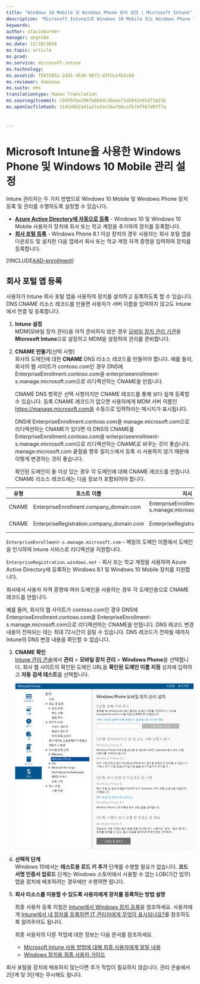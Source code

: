 ```yaml
---
title: "Windows 10 Mobile 및 Windows Phone 관리 설정 | Microsoft Intune"
description: "Microsoft Intune으로 Windows 10 Mobile 또는 Windows Phone 장치에 대한 MDM(모바일 장치 관리)을 설정합니다."
keywords: 
author: staciebarker
manager: angrobe
ms.date: 11/10/2016
ms.topic: article
ms.prod: 
ms.service: microsoft-intune
ms.technology: 
ms.assetid: f5615051-2dd1-453b-9872-d3fdcefb2cb8
ms.reviewer: damionw
ms.suite: ems
translationtype: Human Translation
ms.sourcegitcommit: c59707ba2967b069dc30aee71d2642e91d71b23b
ms.openlocfilehash: 3141d4b2ad1a21e2ac5ba7b6cafb74f567d07f7a


---
```



# <a name="set-up-windows-phone-and-windows-10-mobile-management-with-microsoft-intune"></a>Microsoft Intune을 사용한 Windows Phone 및 Windows 10 Mobile 관리 설정

Intune 관리자는 두 가지 방법으로 Windows 10 Mobile 및 Windows Phone 장치 등록 및 관리를 수행하도록 설정할 수 있습니다.

- **[Azure Active Directory에 자동으로 등록](#azure-active-directory-enrollment)** - Windows 10 및 Windows 10 Mobile 사용자가 장치에 회사 또는 학교 계정을 추가하여 장치를 등록합니다.
- **[회사 포털 등록](#company-portal-app-enrollment)** - Windows Phone 8.1 이상 장치의 경우 사용자는 회사 포털 앱을 다운로드 및 설치한 다음 앱에서 회사 또는 학교 계정 자격 증명을 입력하여 장치를 등록합니다.


[!INCLUDE[AAD-enrollment](../includes/win10-automatic-enrollment-aad.md)]

## <a name="company-portal-app-enrollment"></a>회사 포털 앱 등록
사용자가 Intune 회사 포털 앱을 사용하여 장치를 설치하고 등록하도록 할 수 있습니다. DNS CNAME 리소스 레코드를 만들면 사용자가 서버 이름을 입력하지 않고도 Intune에서 연결 및 등록합니다.

1.  **Intune 설정**<br>MDM(모바일 장치 관리)을 아직 준비하지 않은 경우 [모바일 장치 관리 기관](prerequisites-for-enrollment.md#step-2-set-mdm-authority)을 **Microsoft Intune**으로 설정하고 MDM을 설정하여 관리를 준비합니다.

2.  **CNAME 만들기**(선택 사항)<br>회사의 도메인에 대한 **CNAME** DNS 리소스 레코드를 만들어야 합니다. 예를 들어, 회사의 웹 사이트가 contoso.com인 경우 DNS에 EnterpriseEnrollment.contoso.com을 enterpriseenrollment-s.manage.microsoft.com으로 리디렉션하는 CNAME을 만듭니다.

    CNAME DNS 항목은 선택 사항이지만 CNAME 레코드를 통해 보다 쉽게 등록할 수 있습니다. 등록 CNAME 레코드가 없으면 사용자에게 MDM 서버 이름인 https://manage.microsoft.com을 수동으로 입력하라는 메시지가 표시됩니다.

    DNS에 EnterpriseEnrollment.contoso.com을 manage.microsoft.com으로 리디렉션하는 CNAME가 있다면 이 DNS의 CNAME를 EnterpriseEnrollment.contoso.com을 enterpriseenrollment-s.manage.microsoft.com으로 리디렉션하는 CNAME로 바꾸는 것이 좋습니다. manage.microsoft.com 끝점을 향후 릴리스에서 등록 시 사용하지 않기 때문에 이렇게 변경하는 것이 좋습니다.

    확인된 도메인이 둘 이상 있는 경우 각 도메인에 대해 CNAME 레코드를 만듭니다. CNAME 리소스 레코드에는 다음 정보가 포함되어야 합니다.

  |유형|호스트 이름|지시 대상|TTL|
  |--------|-------------|-------------|-------|
  |CNAME|EnterpriseEnrollment.company_domain.com|EnterpriseEnrollment-s.manage.microsoft.com |1시간|
  |CNAME|EnterpriseRegistration.company_domain.com|EnterpriseRegistration.windows.net|1시간|

  `EnterpriseEnrollment-s.manage.microsoft.com` – 메일의 도메인 이름에서 도메인을 인식하여 Intune 서비스로 리디렉션을 지원합니다.

  `EnterpriseRegistration.windows.net` - 회사 또는 학교 계정을 사용하여 Azure Active Directory에 등록하는 Windows 8.1 및 Windows 10 Mobile 장치를 지원합니다.

  회사에서 사용자 자격 증명에 여러 도메인을 사용하는 경우 각 도메인용으로 CNAME 레코드를 만듭니다.

  예를 들어, 회사의 웹 사이트가 contoso.com인 경우 DNS에 EnterpriseEnrollment.contoso.com을 EnterpriseEnrollment-s.manage.microsoft.com으로 리디렉션하는 CNAME을 만듭니다. DNS 레코드 변경 내용이 전파되는 데는 최대 72시간이 걸릴 수 있습니다. DNS 레코드가 전파될 때까지 Intune의 DNS 변경 내용을 확인할 수 없습니다.

3.  **CNAME 확인**<br>[Intune 관리 콘솔](http://manage.microsoft.com)에서 **관리** &gt; **모바일 장치 관리** &gt; **Windows Phone**을 선택합니다. 회사 웹 사이트의 확인된 도메인 URL을 **확인된 도메인 이름 지정** 상자에 입력하고 **자동 검색 테스트**를 선택합니다.

    ![Windows 대화 상자에 대한 모바일 장치 관리 설정](../media/windows-phone-enrollment.png)

4.  **선택적 단계**<br>Windows 10에서는 **테스트용 로드 키 추가** 단계를 수행할 필요가 없습니다. **코드 서명 인증서 업로드** 단계는 Windows 스토어에서 사용할 수 없는 LOB(기간 업무) 앱을 장치에 배포하려는 경우에만 수행하면 됩니다.

5.  **회사 리소스를 이용할 수 있도록 사용자에게 장치를 등록하는 방법 설명**

    최종 사용자 등록 지침은 [Intune에서 Windows 장치 등록](../enduser/enroll-your-device-in-intune-windows.md)을 참조하세요. 사용자에게 [Intune에서 내 장치를 등록하면 IT 관리자에게 무엇이 표시되나요?](../enduser/what-can-your-it-administrator-see-when-you-enroll-your-device-in-intune-windows.md)를 참조하도록 알려주어도 됩니다.

    최종 사용자의 다른 작업에 대한 정보는 다음 문서를 참조하세요.
    - [Microsoft Intune 사용 방법에 대해 최종 사용자에게 알릴 내용](what-to-tell-your-end-users-about-using-microsoft-intune.md)
    - [Windows 장치용 최종 사용자 가이드](../enduser/using-your-windows-device-with-intune.md)

회사 포털을 장치에 배포하지 않는다면 추가 작업이 필요하지 않습니다.  관리 콘솔에서 2단계 및 3단계는 무시해도 됩니다.



<!--HONumber=Dec16_HO2-->


